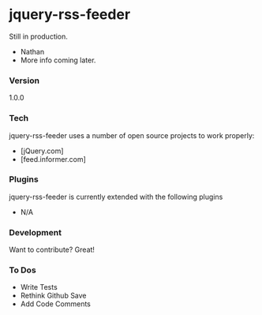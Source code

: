 # jquery-rss-feeder

Still in production. 

  - Nathan 
  - More info coming later.

### Version
1.0.0

### Tech

jquery-rss-feeder uses a number of open source projects to work properly:

* [jQuery.com]
* [feed.informer.com]

### Plugins

jquery-rss-feeder is currently extended with the following plugins

* N/A

### Development

Want to contribute? Great!


### To Dos

 - Write Tests
 - Rethink Github Save
 - Add Code Comments

